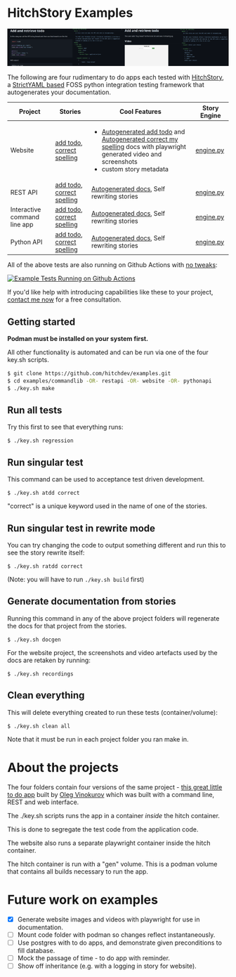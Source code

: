 # HitchStory Examples

[![Example stories and docs](https://raw.githubusercontent.com/hitchdev/examples/main/.github/hitchstory-screenshots-small.png)](https://raw.githubusercontent.com/hitchdev/examples/main/.github/hitchstory-screenshots.png)

The following are four rudimentary to do apps each tested with
[HitchStory](https://hitchdev.com/hitchstory), a
[StrictYAML based](https://hitchdev.com/hitchstory/why/strictyaml)
FOSS python integration testing framework that autogenerates your documentation.

Project | Stories | Cool Features | Story Engine
---|---|---|---
Website | [add todo](https://github.com/hitchdev/examples/tree/main/website/story/add-todo.story), [correct spelling](https://github.com/hitchdev/examples/tree/main/website/story/correct-my-spelling.story) | <ul><li>[Autogenerated add todo](https://github.com/hitchdev/examples/tree/main/website/docs/add-todo.story) and [Autogenerated correct my spelling](https://github.com/hitchdev/examples/tree/main/website/docs/correct-my-spelling.story) docs with playwright generated video and screenshots</li><li>custom story metadata</li></ul> | [engine.py](https://github.com/hitchdev/examples/tree/main/website/hitch/engine.py)
REST API | [add todo](https://github.com/hitchdev/examples/tree/main/restapi/story/add-todo.story), [correct spelling](https://github.com/hitchdev/examples/tree/main/restapi/story/correct-my-spelling.story) | [Autogenerated docs](https://github.com/hitchdev/examples/tree/main/restapi/docs), Self rewriting stories | [engine.py](https://github.com/hitchdev/examples/tree/main/restapi/hitch/engine.py)
Interactive command line app | [add todo](https://github.com/hitchdev/examples/tree/main/commandline/story/add-todo.story), [correct spelling](https://github.com/hitchdev/examples/tree/main/commandline/story/correct-my-spelling.story) | [Autogenerated docs](https://github.com/hitchdev/examples/tree/main/commandline/docs), Self rewriting stories | [engine.py](https://github.com/hitchdev/examples/tree/main/commandline/hitch/engine.py)
Python API | [add todo](https://github.com/hitchdev/examples/tree/main/pythonapi/story/add-todo.story), [correct spelling](https://github.com/hitchdev/examples/tree/main/pythonapi/story/correct-my-spelling.story) | [Autogenerated docs](https://github.com/hitchdev/examples/tree/main/pythonapi/docs), Self rewriting stories | [engine.py](https://github.com/hitchdev/examples/tree/main/pythonapi/hitch/engine.py)

All of the above tests are also running on Github Actions with [no tweaks](https://github.com/hitchdev/examples/blob/main/.github/workflows/regression.yml):

[![Example Tests Running on Github Actions](https://github.com/hitchdev/examples/actions/workflows/regression.yml/badge.svg)](https://github.com/hitchdev/examples/actions/workflows/regression.yml)


If you'd like help with introducing capabilities like these to your project, [contact me now](hitchdev.com/consulting) for a free consultation.

## Getting started

**Podman must be installed on your system first.**

All other functionality is automated and can be run via one of the 
four key.sh scripts. 

```bash
$ git clone https://github.com/hitchdev/examples.git
$ cd examples/commandlib -OR- restapi -OR- website -OR- pythonapi
$ ./key.sh make
```

## Run all tests

Try this first to see that everything runs:

```
$ ./key.sh regression
```

## Run singular test

This command can be used to acceptance test driven development.

```
$ ./key.sh atdd correct
```

"correct" is a unique keyword used in the name of one of the stories.

## Run singular test in rewrite mode

You can try changing the code to output something different and run this to 
see the story rewrite itself:

```
$ ./key.sh ratdd correct
```

(Note: you will have to run `./key.sh build` first)

## Generate documentation from stories

Running this command in any of the above project folders will regenerate the docs for that project from the stories.

```
$ ./key.sh docgen
```

For the website project, the screenshots and video artefacts
used by the docs are retaken by running:

```
$ ./key.sh recordings
```


## Clean everything

This will delete everything created to run these tests (container/volume):

```
$ ./key.sh clean all
```

Note that it must be run in each project folder you ran make in.

# About the projects

The four folders contain four versions of the same project -
[this great little to do app](https://github.com/ovinokurov/ToDo)
built by [Oleg Vinokurov](https://github.com/ovinokurov) which was built
with a command line, REST and web interface.

The ./key.sh scripts runs the app in a container *inside* the hitch container.

This is done to segregate the test code from the application code.

The website also runs a separate playwright container inside the hitch container.

The hitch container is run with a "gen" volume. This is a podman volume that
contains all builds necessary to run the app.


# Future work on examples

- [X] Generate website images and videos with playwright for use in documentation.
- [ ] Mount code folder with podman so changes reflect instantaneously.
- [ ] Use postgres with to do apps, and demonstrate given preconditions to fill database.
- [ ] Mock the passage of time - to do app with reminder.
- [ ] Show off inheritance (e.g. with a logging in story for website).
